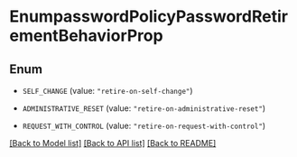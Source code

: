 # EnumpasswordPolicyPasswordRetirementBehaviorProp

## Enum


* `SELF_CHANGE` (value: `"retire-on-self-change"`)

* `ADMINISTRATIVE_RESET` (value: `"retire-on-administrative-reset"`)

* `REQUEST_WITH_CONTROL` (value: `"retire-on-request-with-control"`)


[[Back to Model list]](../README.md#documentation-for-models) [[Back to API list]](../README.md#documentation-for-api-endpoints) [[Back to README]](../README.md)


